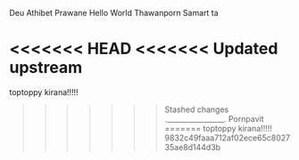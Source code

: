 Deu
Athibet Prawane
Hello World
Thawanporn Samart
ta

<<<<<<< HEAD
<<<<<<< Updated upstream
=======
toptoppy
kirana!!!!!
>>>>>>> Stashed changes
.________________.
Pornpavit
=======
toptoppy
kirana!!!!!
>>>>>>> 9832c49faaa712af02ece65c802735ae8d144d3b
